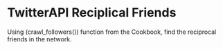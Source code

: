 # TwitterAPI Reciplical Friends
Using (crawl_followers()) function from the Cookbook, find the reciprocal friends in the network. 
